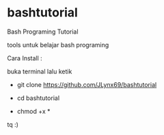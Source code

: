 # bashtutorial
Bash Programing Tutorial

tools untuk belajar bash programing

Cara Install :

buka terminal lalu ketik

* git clone https://github.com/JLynx69/bashtutorial

* cd bashtutorial

* chmod +x *

tq :)
